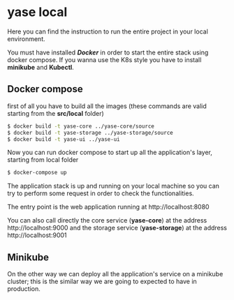 

# yase local



Here you can find the instruction to run the entire project in your local environment.

You must have installed ***Docker*** in order to start the entire stack using docker compose. If you wanna use the K8s style you have to install **minikube** and **Kubectl**.



## Docker compose

first of all you have to build all the images (these commands are valid starting from the **src/local** folder)

```bash
$ docker build -t yase-core ../yase-core/source
$ docker build -t yase-storage ../yase-storage/source
$ docker build -t yase-ui ../yase-ui
```

 Now you can run docker compose to start up all the application's layer, starting from local folder

```bash
$ docker-compose up
```

The application stack is up and running on your local machine so you can try to perform some request in order to check the functionalities.

The entry point is the web application running at http://localhost:8080

You can also call directly the core service (**yase-core**) at the address http://localhost:9000 and the storage service (**yase-storage**) at the address http://localhost:9001



## Minikube

On the other way we can deploy all the application's service on a minikube cluster; this is the similar way we are going to expected to have in production.

